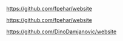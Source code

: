 https://github.com/fpehar/website

https://github.com/fpehar/website

https://github.com/DinoDamjanovic/website

